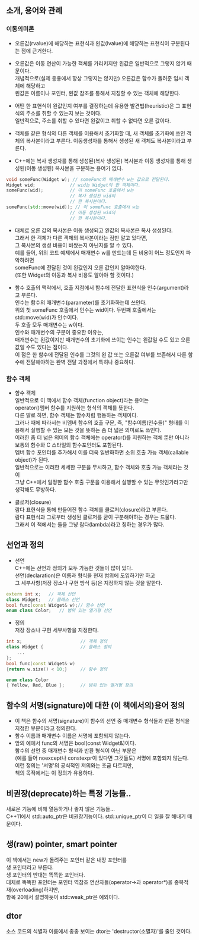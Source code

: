 ## 소개, 용어와 관례

### 이동의미론
 - 오른값(rvalue)에 해당하는 표현식과 왼값(lvalue)에 해당하는 표현식이 구분된다는 점에 근거한다.  
 - 오른값은 이동 연산이 가능한 객체를 가리키지만 왼값은 일반적으로 그렇지 않기 때문이다.  
 개념적으로(실제 응용에서 항상 그렇지는 않지만) 오른값은 함수가 돌려준 임시 객체에 해당하고  
 왼값은 이름이나 포인터, 왼값 참조를 통해서 지칭할 수 있는 객체에 해당한다.  
 - 어떤 한 표현식이 왼값인지 여부를 결정하는데 유용한 발견법(heuristic)은
 그 표현식의 주소를 취할 수 있는지 보는 것이다.  
 일반적으로, 주소를 취할 수 있다면 왼값이고 취할 수 없다면 오른 값이다.  
 
 - 객체를 같은 형식의 다른 객체를 이용해서 초기화할 때, 
 새 객체를 초기화에 쓰인 객체의 복사본이라고 부른다.
 이동생성자를 통해서 생성된 새 객체도 복사본이라고 부른다.
 - C++에는 복사 생성자를 통해 생성된(복사 생성된) 복사본과
 이동 생성자를 통해 생성된(이동 생성된) 복사본을 구분하는 용어가 없다.
 
~~~C++
void someFunc(Widget w); // someFunc의 매개변수 w는 값으로 전달된다.
Widget wid;				// wid는 Widget의 한 객체이다.
someFunc(wid);			// 이 someFunc 호출에서 w는
						// 복사 생성된 wid의
						// 한 복사본이다.
someFunc(std::move(wid)); // 이 someFunc 호출에서 w는
						// 이동 생성된 wid의
						// 한 복사본이다.
~~~
  
 - 대체로 오른 값의 복사본은 이동 생성되고 왼값의 복사본은 복사 생성된다.  
 그래서 한 객체가 다른 객체의 복사본이라는 점만 알고 있다면,  
 그 복사본의 생성 비용이 비쌌는지 아닌지를 알 수 있다.  
 예를 들어, 위의 코드 예제에서 매개변수 w를 만드는데 든 비용이 어느 정도인지 파악하려면  
 someFunc에 전달된 것이 왼값인지 오른 값인지 알아야한다.  
 (또한 Widget의 이동과 복사 비용도 알아야 할 것이다.)

 - 함수 호출의 맥락에서, 호출 지점에서 함수에 전달한 표현식을 인수(argument)라고 부른다.  
 인수는 함수의 매개변수(parameter)를 초기화하는데 쓰인다.  
 위의 첫 someFunc 호출에서 인수는 wid이다. 두번째 호출에서는 std::move(wid)가 인수이다.  
 두 호출 모두 매개변수는 w이다.  
 인수와 매개변수의 구분이 중요한 이유는,  
 매개변수는 왼값이지만 매개변수의 초기화에 쓰이는 인수는 왼값일 수도 있고 오른 값일 수도 있다는 점이다.  
 이 점은 한 함수에 전달된 인수를 그것의 왼 값 또는 오른값 여부를 보존해서 다른 함수에 전달해야하는 완벽 전달 과정에서 특히나 중요하다.  

 ### 함수 객체
 - 함수 객체  
일반적으로 이 책에서 함수 객체(function object)라는 용어는  
operator()멤버 함수를 지원하는 형식의 객체를 뜻한다.  
다른 말로 하면, 함수 객체는 함수처럼 행동하는 객체이다.  
그러나 때에 따라서는 비멤버 함수의 호출 구문, 즉, "함수이름(인수들)" 형태를 이용해서 실행할 수 있는 모든 것을 뜻하는 좀 더 넓은 의미로도 쓰인다.  
이러한 좀 더 넓은 의미의 함수 객체에는 operator()를 지원하는 객체 뿐만 아니라  
보통의 함수와 C 스타일의 함수포인터도 포함된다.  
멤버 함수 포인터를 추가해서 이를 더욱 일반화하면 소위 호출 가능 객체(callable object)가 된다.  
일반적으로는 이러한 세세한 구분을 무시하고, 함수 객체와 호출 가능 객체라는 것이  
그냥 C++에서 일정한 함수 호출 구문을 이용해서 실행할 수 있는 무엇인가라고만 생각해도 무방하다.
  
 - 클로저(closure)  
람다 표현식을 통해 만들어진 함수 객체를 클로저(closure)라고 부른다.  
람다 표현식과 그로부터 생성된 클로저를 굳이 구분해야하는 경우는 드물다.  
그래서 이 책에서는 둘을 그냥 람다(lambda)라고 칭하는 경우가 많다.  

## 선언과 정의
 - 선언  
 C++에는 선언과 정의가 모두 가능한 것들이 많이 있다.  
 선언(declaration)은 이름과 형식을 현재 범위에 도입하기만 하고  
 그 세부사항(저장 장소나 구현 방식 등)은 지정하지 않는 것을 말한다.  
~~~C++
extern int x;	// 객체 선언
class Widget;	// 클래스 선언
bool func(const Widget& w);// 함수 선언
enum class Color;	// 범위 있는 열거형 선언
~~~
 - 정의  
 저장 장소나 구현 세부사항을 지정한다.  
~~~C++
int x;						// 객체 정의
class Widget {				// 클래스 정의
	...
};
bool func(const Widget& w)
{return w.size() < 10;}		// 함수 정의

enum class Color
{ Yellow, Red, Blue };		// 범위 있는 열거형 정의
~~~

## 함수의 서명(signature)에 대한 (이 책에서의)용어 정의
 - 이 책은 함수의 서명(signature)이 함수의 선언 중 매개변수 형식들과 반환 형식을 지정한 부분이라고 정의한다.  
 - 함수 이름과 매개변수 이름은 서명에 포함되지 않는다.  
 - 앞의 예에서 func의 서명은 bool(const Widget&)이다.  
 함수의 선언 중 매개변수 형식과 반환 형식이 아닌 부분은  
 (예를 들어 noexcept나 constexpr이 있다면 그것들도) 서명에 포함되지 않는다.  
 이런 정의는 '서명'의 공식적인 저의와는 조금 다르지만,  
 책의 목적에서는 이 정의가 유용하다.  

## 비권장(deprecate)하는 특정 기능들..
새로운 기능에 비해 열등하거나 좋지 않은 기능들...  
C++11에서 std::auto_ptr은 비권장기능이다. std::unique_ptr이 더 일을 잘 해내기 때문이다.  

## 생(raw) pointer, smart pointer
이 책에서는 new가 돌려주는 포인터 같은 내장 포인터를  
생 포인터라고 부른다.  
생 포인터의 반대는 똑똑한 포인터다.  
대체로 똑똑한 포인터는 포인터 역참조 연산자들(operator->과 operator*)을 중복적재(overloading)하지만,  
항목 20에서 설명하듯이 std::weak_ptr은 예외이다.  

## dtor
소스 코드의 식별자 이름에서 종종 보이는 dtor는 'destructor(소멸자)'를 줄인 것이다.
